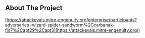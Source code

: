 
<!-- ABOUT THE PROJECT -->
## About The Project


[https://attackevals.mitre-engenuity.org/enterprise/participants?adversaries=wizard-spider-sandworm%2Ccarbanak-fin7%2Capt29%2Capt3](https://attackevals.mitre-engenuity.org/)
